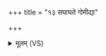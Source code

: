 +++
title = "१३ सघाघते गोमीद्या"

+++
<details><summary>मूलम् (VS)</summary>

सघा॑घते॒ गोमी॒द्या गोग॑ती॒रिति॑ ॥
</details>